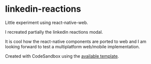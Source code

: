 # linkedin-reactions

Little experiment using react-native-web.

I recreated partially the linkedin reactions modal.

It is cool how the react-native components are ported to web and I am looking forward to test a multiplatform web/mobile implementation.

Created with CodeSandbox using the [available template](https://codesandbox.io/s/q4qymyp2l6).
